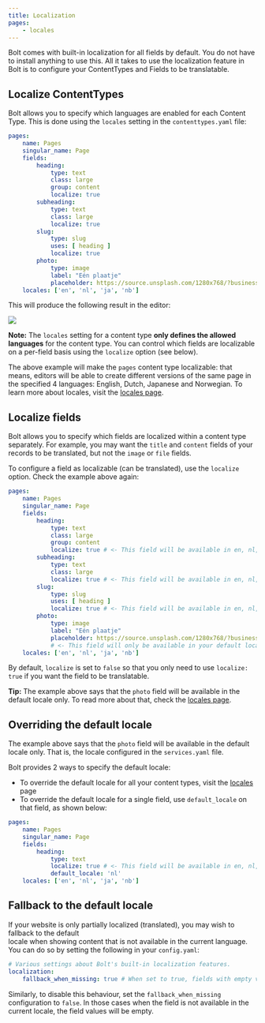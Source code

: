 ```yaml
---
title: Localization
pages:
    - locales
---
```


<!-- internationalization, i18n, translate, language -->
Bolt comes with built-in localization for all fields by default.
You do not have to install anything to use this. All it takes to use
the localization feature in Bolt is to configure your ContentTypes 
and Fields to be translatable.

## Localize ContentTypes

Bolt allows you to specify which languages are enabled for each Content Type.
This is done using the `locales` setting in the `contenttypes.yaml` file:

```yaml
pages:
    name: Pages
    singular_name: Page
    fields:
        heading:
            type: text
            class: large
            group: content
            localize: true
        subheading:
            type: text
            class: large
            localize: true
        slug:
            type: slug
            uses: [ heading ]
            localize: true
        photo:
            type: image
            label: "Eén plaatje"
            placeholder: https://source.unsplash.com/1280x768/?business,workplace/__random__
    locales: ['en', 'nl', 'ja', 'nb']
```

This will produce the following result in the editor:

<a href="/files/localize.png" class="popup"><img src="/files/localize.png"></a><br>


<p class="note"><strong>Note:</strong> The <code>locales</code> setting for a content type
<strong>only defines the allowed languages</strong> for the content type.
You can control which fields are localizable on a per-field basis using the
<code>localize</code> option (see below).</p>

The above example will make the `pages` content type localizable: that means, editors
will be able to create different versions of the same page in the specified 4 languages: 
English, Dutch, Japanese and Norwegian. To learn more about locales, 
visit the [locales page](/localization/locales).



## Localize fields

Bolt allows you to specify which fields are localized within a content type separately.
For example, you may want the `title` and `content` fields of your records to be translated,
but not the `image` or `file` fields.

To configure a field as localizable (can be translated), use the `localize` option. Check the
example above again:

```yaml
pages:
    name: Pages
    singular_name: Page
    fields:
        heading:
            type: text
            class: large
            group: content
            localize: true # <- This field will be available in en, nl, ja and nb.
        subheading:
            type: text
            class: large
            localize: true # <- This field will be available in en, nl, ja and nb.
        slug:
            type: slug
            uses: [ heading ]
            localize: true # <- This field will be available in en, nl, ja and nb.
        photo:
            type: image
            label: "Eén plaatje" 
            placeholder: https://source.unsplash.com/1280x768/?business,workplace/__random__
            # <- This field will only be available in your default locale
    locales: ['en', 'nl', 'ja', 'nb']
```

By default, `localize` is set to `false` so that you only need to use `localize: true`
if you want the field to be translatable.

<p class="tip"><strong>Tip:</strong> The example above says that the <code>photo</code>
field will be available in the default locale only. To read more about that, check
the <a href="/localization/locales">locales page</a>.</p>

## Overriding the default locale

The example above says that the `photo` field will be available in the default locale only.
That is, the locale configured in the `services.yaml` file.

Bolt provides 2 ways to specify the default locale:
* To override the default locale for all your content types, visit the [locales][locales-page] page
* To override the default locale for a single field, use `default_locale` on that field, as shown below:

```yaml
pages:
    name: Pages
    singular_name: Page
    fields:
        heading:
            type: text
            localize: true # <- This field will be available in en, nl, ja and nb.
            default_locale: 'nl'
    locales: ['en', 'nl', 'ja', 'nb']
```

## Fallback to the default locale	

If your website is only partially localized (translated), you may wish to fallback to the default	
locale when showing content that is not available in the current language. You can do so by setting	
the following in your `config.yaml`:	

```yaml	
# Various settings about Bolt's built-in localization features.	
localization:	
    fallback_when_missing: true # When set to true, fields with empty values will fallback to the default locale's value.	
```

Similarly, to disable this behaviour, set the `fallback_when_missing` configuration to `false`.	
In those cases when the field is not available in the current locale, the field values will be empty.	

[locales-page]: ./localization/locales

